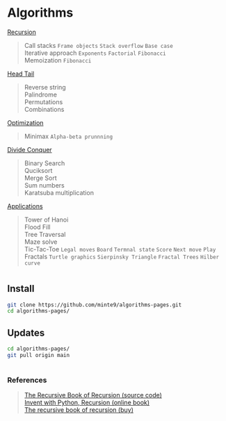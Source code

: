 # Algorithms

[Recursion](./main/recursion/)  
> Call stacks `Frame objects` `Stack overflow` `Base case`    
> Iterative approach `Exponents` `Factorial` `Fibonacci`     
> Memoization `Fibonacci`

[Head Tail](./main/head_tail/)  
> Reverse string  
> Palindrome  
> Permutations  
> Combinations  
    
[Optimization](./main/optimization/minimax)  
> Minimax   `Alpha-beta prunnning`

[Divide Conquer](./main/divide_conquer/)   
> Binary Search  
> Quciksort  
> Merge Sort  
> Sum numbers  
> Karatsuba multiplication  

[Applications](./main/applications/)  
> Tower of Hanoi  
> Flood Fill  
> Tree Traversal  
> Maze solve  
> Tic-Tac-Toe  `Legal moves` `Board` `Termnal state` `Score` `Next move` `Play`  
> Fractals  `Turtle graphics` `Sierpinsky Triangle` `Fractal Trees` `Hilber curve`
</pre>

#

## Install

~~~sh
git clone https://github.com/minte9/algorithms-pages.git
cd algorithms-pages/
~~~

## Updates

~~~sh
cd algorithms-pages/
git pull origin main
~~~

#

### References
> [The Recursive Book of Recursion (source code)](https://github.com/asweigart/the-recursive-book-of-recursion)  
[Invent with Python, Recursion (online book)](https://inventwithpython.com/recursion/)  
[The recursive book of recursion (buy)](https://www.amazon.com/gp/product/B09BKL34VL)
